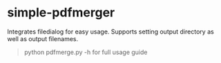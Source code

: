 # simple-pdfmerger

Integrates filedialog for easy usage.
Supports setting output directory as well as output filenames.

> python pdfmerge.py -h
for full usage guide
